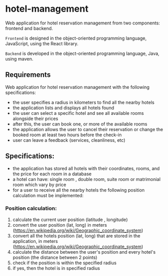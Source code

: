 # hotel-management

Web application for hotel reservation management from two components: frontend and backend.

`Frontend` is designed in the object-oriented programming language, JavaScript, using the React library.

`Backend` is developed in the object-oriented programming language, Java, using maven.

## Requirements
Web application for hotel reservation management with the following specifications:
- the user specifies a radius in kilometers to find all the nearby hotels
- the application lists and displays all hotels found
- the user can select a specific hotel and see all available rooms alongside their prices
- after this, the user can book one, or more of the available rooms
- the application allows the user to cancel their reservation or change the booked room at least two hours before the check-in
- user can leave a feedback (services, cleanliness, etc)

## Specifications:
- the application has stored all hotels with their coordinates, rooms, and the price for each room in a database
- a hotel can have: single room , double room, suite room or matrimonial room which vary by price
- for a user to receive all the nearby hotels the following position calculation must be implemented:

### Position calculation:
1. calculate the current user position (latitude , longitude) 
2. convert the user position (lat, long) in meters (https://en.wikipedia.org/wiki/Geographic_coordinate_system)
3. convert all the hotels position (lat, long) that are stored in the application, in meters (https://en.wikipedia.org/wiki/Geographic_coordinate_system)
4. calculate the distance between the user's position and every hotel's position (the distance between 2 points)
5. check if the position is within the specified radius
6. if yes, then the hotel is in specified radius
